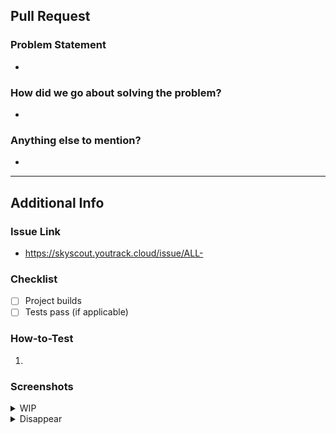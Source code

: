 ## Pull Request ##
### Problem Statement ###
* 


### How did we go about solving the problem? ###
*


### Anything else to mention? ###
* 


---
## Additional Info ##
### Issue Link ###
- https://skyscout.youtrack.cloud/issue/ALL-

### Checklist ###
- [ ] Project builds <br/>
- [ ] Tests pass (if applicable) <br/>

### How-to-Test ###
1.

### Screenshots ###
<details>
<summary> WIP </summary>

![screenshot](https://media.giphy.com/media/v1.Y2lkPTc5MGI3NjExZmY5eG13aDl2eGViNXZtbmlxc3licDZsYmR4ajhjbnNtMmt0Z20ybiZlcD12MV9naWZzX3NlYXJjaCZjdD1n/xUStFKHmuFPYk/giphy.gif)

</details>
<details>
<summary> Disappear </summary>

<img height="540" alt="screenshot" src="https://media.giphy.com/media/v1.Y2lkPTc5MGI3NjExeWZzYnpzamUxbmhjN3draWZtYXFremhsazEwbWk4bm96ZmZnMG5tOCZlcD12MV9naWZzX3NlYXJjaCZjdD1n/a93jwI0wkWTQs/giphy.gif">

</details>
